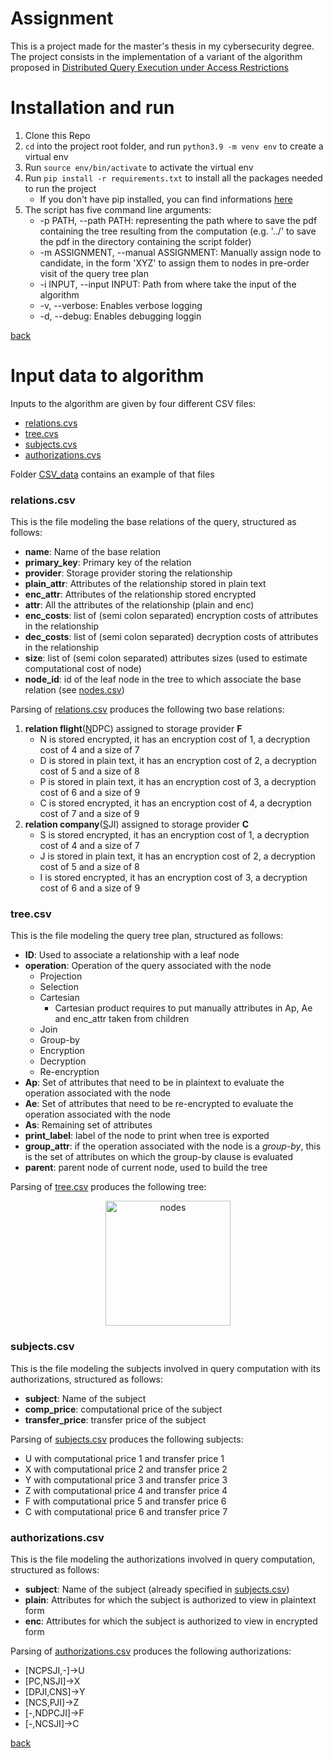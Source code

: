 
# Assignment
This is a project made for the master's thesis in my cybersecurity degree. The project consists in the implementation of a variant of the algorithm proposed in [Distributed Query Execution under Access Restrictions](https://spdp.di.unimi.it/papers/dfjlps-dbsec2021.pdf)

<a id='install'></a>
# Installation and run
1. Clone this Repo
2. `cd` into the project root folder, and run `python3.9 -m venv env` to create a virtual env
3. Run `source env/bin/activate` to activate the virtual env
4. Run `pip install -r requirements.txt` to install all the packages needed to run the project
    - If you don't have pip installed, you can find informations [here](https://packaging.python.org/en/latest/guides/installing-using-pip-and-virtual-environments/#installing-pip)
5. The script has five command line arguments:
    - -p PATH, --path PATH: representing the path where to save the pdf containing the tree resulting from the computation (e.g. '../' to save the pdf in the directory containing the script folder)
    - -m ASSIGNMENT, --manual ASSIGNMENT: Manually assign node to candidate, in the form 'XYZ' to assign them to nodes in pre-order visit of the query tree plan
    - -i INPUT, --input INPUT: Path from where take the input of the algorithm
    - -v, --verbose: Enables verbose logging
    - -d, --debug: Enables debugging loggin

[back](#top)

<a id='Input'></a>
# Input data to algorithm
Inputs to the algorithm are given by four different CSV files:
- [relations.cvs](CSV_data/relations.csv)
- [tree.cvs](CSV_data/tree.csv)
- [subjects.cvs](CSV_data/subjects.csv)
- [authorizations.cvs](CSV_data/authorizations.csv)

Folder [CSV_data](CSV_data) contains an example of that files

<a id='relations'></a>
### relations.csv
This is the file modeling the base relations of the query, structured as follows:
- **name**: Name of the base relation
- **primary_key**: Primary key of the relation
- **provider**: Storage provider storing the relationship
- **plain_attr**: Attributes of the relationship stored in plain text
- **enc_attr**: Attributes of the relationship stored encrypted
- **attr**: All the attributes of the relationship (plain and enc)
- **enc_costs**: list of (semi colon separated) encryption costs of attributes in the relationship
- **dec_costs**: list of (semi colon separated) decryption costs of attributes in the relationship
- **size**: list of (semi colon separated) attributes sizes (used to estimate computational cost of node)
- **node_id**: id of the leaf node in the tree to which associate the base relation (see [nodes.csv](#nodescsv))

Parsing of [relations.csv](CSV_data/relations.csv) produces the following two base relations:
1. **relation flight**(<ins>N</ins>DPC) assigned to storage provider **F**
    - N is stored encrypted, it has an encryption cost of 1, a decryption cost of 4 and a size of 7
    - D is stored in plain text, it has an encryption cost of 2, a decryption cost of 5 and a size of 8
    - P is stored in plain text, it has an encryption cost of 3, a decryption cost of 6 and a size of 9
    - C is stored encrypted, it has an encryption cost of 4, a decryption cost of 7 and a size of 9
1. **relation company**(<ins>S</ins>JI) assigned to storage provider **C**
    - S is stored encrypted, it has an encryption cost of 1, a decryption cost of 4 and a size of 7
    - J is stored in plain text, it has an encryption cost of 2, a decryption cost of 5 and a size of 8
    - I is stored encrypted, it has an encryption cost of 3, a decryption cost of 6 and a size of 9

<a id='nodes'></a>
### tree.csv
This is the file modeling the query tree plan, structured as follows:
- **ID**: Used to associate a relationship with a leaf node
- **operation**: Operation of the query associated with the node
  - Projection
  - Selection
  - Cartesian
    - Cartesian product requires to put manually attributes in Ap, Ae and enc_attr taken from children
  - Join
  - Group-by
  - Encryption
  - Decryption
  - Re-encryption
- **Ap**: Set of attributes that need to be in plaintext to evaluate the operation associated with the node
- **Ae**: Set of attributes that need to be re-encrypted to evaluate the operation associated with the node
- **As**: Remaining set of attributes
- **print_label**: label of the node to print when tree is exported 
- **group_attr**: if the operation associated with the node is a *group-by*, this is the set of attributes on which the group-by clause is evaluated
- **parent**: parent node of current node, used to build the tree

Parsing of [tree.csv](CSV_data/tree.csv) produces the following tree:

<p align="center">
<img src="https://user-images.githubusercontent.com/25297357/191472462-4ed9ed1f-9301-4b5f-8e05-6d27d1f111db.png" alt="nodes" width="200" align="center"/>
</p>

<a id='subjects'></a>
### subjects.csv
This is the file modeling the subjects involved in query computation with its authorizations, structured as follows:
- **subject**: Name of the subject
- **comp_price**: computational price of the subject
- **transfer_price**: transfer price of the subject

Parsing of [subjects.csv](CSV_data/subjects.csv) produces the following subjects:
- U with computational price 1 and transfer price 1
- X with computational price 2 and transfer price 2
- Y with computational price 3 and transfer price 3
- Z with computational price 4 and transfer price 4
- F with computational price 5 and transfer price 6
- C with computational price 6 and transfer price 7

<a id='authorizations'></a>
### authorizations.csv
This is the file modeling the authorizations involved in query computation, structured as follows:
- **subject**: Name of the subject (already specified in [subjects.csv](CSV_data/subjects.csv))
- **plain**: Attributes for which the subject is authorized to view in plaintext form
- **enc**: Attributes for which the subject is authorized to view in encrypted form

Parsing of [authorizations.csv](CSV_data/authorizations.csv) produces the following authorizations:
- [NCPSJI,-]&#8594;U
- [PC,NSJI]&#8594;X
- [DPJI,CNS]&#8594;Y
- [NCS,PJI]&#8594;Z
- [-,NDPCJI]&#8594;F
- [-,NCSJI]&#8594;C

[back](#top)
